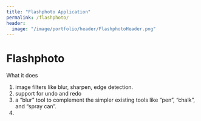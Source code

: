 ```yaml
---
title: "Flashphoto Application"
permalink: /flashphoto/
header:
  image: "/image/portfolio/header/FlashphotoHeader.png"
---
```


# Flashphoto
What it does
 1. image filters like blur, sharpen, edge detection.
 2. support for undo and redo
 3. a “blur” tool to complement the simpler existing tools like “pen”, “chalk”, and “spray can”.
 4. 
